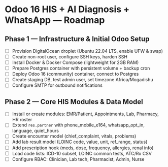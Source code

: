 # Odoo 16 HIS + AI Diagnosis + WhatsApp — Roadmap

## Phase 1 — Infrastructure & Initial Odoo Setup
- [ ] Provision DigitalOcean droplet (Ubuntu 22.04 LTS, enable UFW & swap)
- [ ] Create non-root user, configure SSH keys, harden SSH
- [ ] Install Docker & Docker Compose (lightweight for 2GB RAM)
- [ ] Prepare Postgres container with persistent volume + backup cron
- [ ] Deploy Odoo 16 (community) container, connect to Postgres
- [ ] Create staging DB, test admin user, set timezone Africa/Mogadishu
- [ ] Configure SMTP for outbound notifications

## Phase 2 — Core HIS Modules & Data Model
- [ ] Install or create modules: EMR/Patient, Appointments, Lab, Pharmacy, HR roster
- [ ] Extend `res.partner` with phone_mobile_e164, whatsapp_opt_in, language, quiet_hours
- [ ] Create encounter model (chief_complaint, vitals, problems)
- [ ] Add lab result model (LOINC code, value, unit, ref_range, status)
- [ ] Add prescription hook (meds, dose, frequency, allergies, renal info)
- [ ] Load code lists: ICD-10 subset, LOINC common tests, ATC/Rx CSV
- [ ] Configure RBAC: Clinician, Lab tech, Pharmacist, Admin, Nurse
